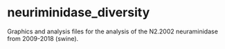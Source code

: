 # neuriminidase_diversity
Graphics and analysis files for the analysis of the N2.2002 neuraminidase from 2009-2018 (swine).
